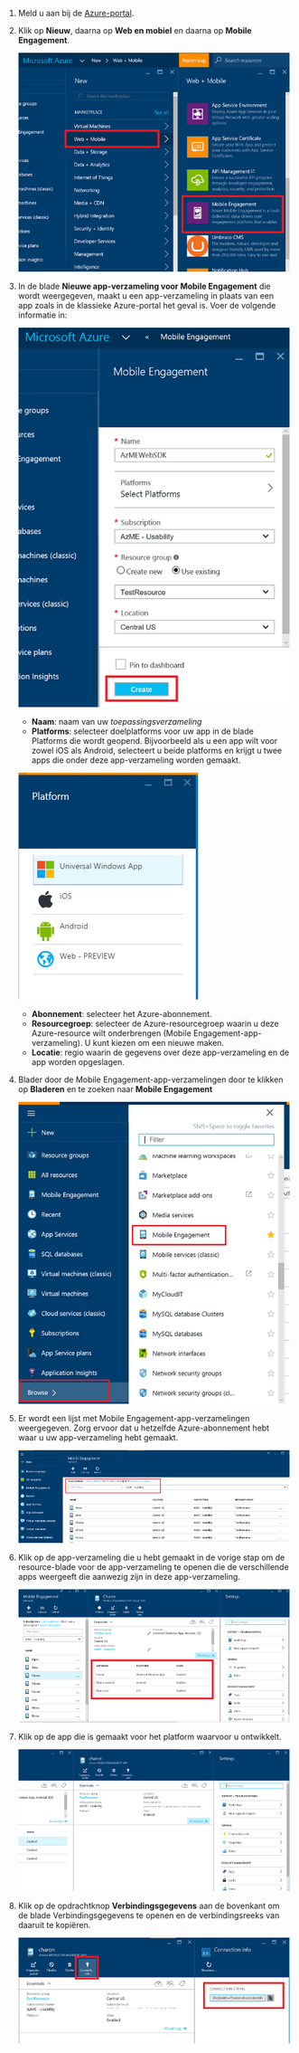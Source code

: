 1. Meld u aan bij de [Azure-portal](https://portal.azure.com).

2. Klik op **Nieuw**, daarna op **Web en mobiel** en daarna op **Mobile Engagement**.

    ![](./media/mobile-engagement-create-app-in-portal-new/browse-azme-extension.png)

3. In de blade **Nieuwe app-verzameling voor Mobile Engagement** die wordt weergegeven, maakt u een app-verzameling in plaats van een app zoals in de klassieke Azure-portal het geval is. Voer de volgende informatie in:

    ![](./media/mobile-engagement-create-app-in-portal-new/new-azme-app.png)

    - **Naam**: naam van uw *toepassingsverzameling* 
    - **Platforms**: selecteer doelplatforms voor uw app in de blade Platforms die wordt geopend. Bijvoorbeeld als u een app wilt voor zowel iOS als Android, selecteert u beide platforms en krijgt u twee apps die onder deze app-verzameling worden gemaakt. 

    ![](./media/mobile-engagement-create-app-in-portal-new/choose-platform.png)

    - **Abonnement**: selecteer het Azure-abonnement. 
    - **Resourcegroep**: selecteer de Azure-resourcegroep waarin u deze Azure-resource wilt onderbrengen (Mobile Engagement-app-verzameling). U kunt kiezen om een nieuwe maken.  
    - **Locatie**: regio waarin de gegevens over deze app-verzameling en de app worden opgeslagen.

5. Blader door de Mobile Engagement-app-verzamelingen door te klikken op **Bladeren** en te zoeken naar **Mobile Engagement**

    ![](./media/mobile-engagement-create-app-in-portal-new/browse-mobile-engagement-menu.png)

6. Er wordt een lijst met Mobile Engagement-app-verzamelingen weergegeven. Zorg ervoor dat u hetzelfde Azure-abonnement hebt waar u uw app-verzameling hebt gemaakt.

    ![](./media/mobile-engagement-create-app-in-portal-new/browse-mobile-engagement.png)

7. Klik op de app-verzameling die u hebt gemaakt in de vorige stap om de resource-blade voor de app-verzameling te openen die de verschillende apps weergeeft die aanwezig zijn in deze app-verzameling. 

    ![](./media/mobile-engagement-create-app-in-portal-new/mobile-engagement-app-collection.png)

8. Klik op de app die is gemaakt voor het platform waarvoor u ontwikkelt. 

    ![](./media/mobile-engagement-create-app-in-portal-new/mobile-engagement-app.png)

9. Klik op de opdrachtknop **Verbindingsgegevens** aan de bovenkant om de blade Verbindingsgegevens te openen en de verbindingsreeks van daaruit te kopiëren. 

    ![](./media/mobile-engagement-create-app-in-portal-new/app-connection-info.png)



<!--HONumber=ago16_HO4-->


